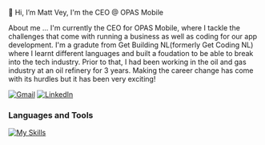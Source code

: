 👋 Hi, I’m Matt Vey, I'm the CEO @ OPAS Mobile 

About me ... I'm currently the CEO for OPAS Mobile, where I tackle the challenges that come with running a business as well as coding for our app development. I'm a gradute from Get Building NL(formerly Get Coding NL) where I learnt different languages and built a foudation to be able to break into the tech industry. Prior to that, I had been working in the oil and gas industry at an oil refinery for 3 years. Making the career change has come with its hurdles but it has been very exciting!

[![Gmail](https://img.shields.io/badge/matt@opasmobile.com-D14836?style=flat&logo=gmail&logoColor=white)](mailto:matt@opasmobile.com) [![LinkedIn](https://img.shields.io/badge/LinkedIn-blue?style=flat&logo=linkedin&logoColor=white)](https://linkedin.com/in/matthew-vey/)

### Languages and Tools
[![My Skills](https://skillicons.dev/icons?i=js,html,css,python,react,nodejs,expressjs,aws,git,github,postgres,graphql)](https://skillicons.dev)

